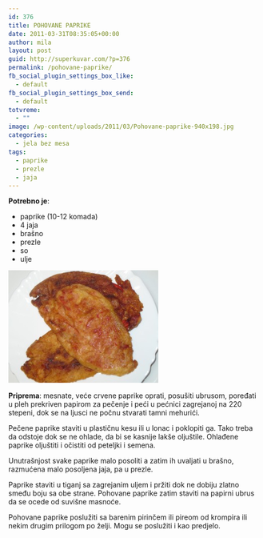```yaml
---
id: 376
title: POHOVANE PAPRIKE
date: 2011-03-31T08:35:05+00:00
author: mila
layout: post
guid: http://superkuvar.com/?p=376
permalink: /pohovane-paprike/
fb_social_plugin_settings_box_like:
  - default
fb_social_plugin_settings_box_send:
  - default
totvreme:
  - ""
image: /wp-content/uploads/2011/03/Pohovane-paprike-940x198.jpg
categories:
  - jela bez mesa
tags:
  - paprike
  - prezle
  - jaja
---
```

**Potrebno je**:

  * paprike (10-12 komada)
  * 4 jaja
  * brašno
  * prezle
  * so
  * ulje

<img class="alignnone size-medium wp-image-4601" title="Pohovane paprike" src="/wp-content/uploads/2011/03/Pohovane-paprike-300x225.jpg" alt="" width="300" height="225" /> 

**Priprema**: mesnate, veće crvene paprike oprati, posušiti ubrusom, poređati u pleh prekriven papirom za pečenje i peći u pećnici zagrejanoj na 220 stepeni, dok se na ljusci ne počnu stvarati tamni mehurići.

Pečene paprike staviti u plastičnu kesu ili u lonac i poklopiti ga. Tako treba da odstoje dok se ne ohlade, da bi se kasnije lakše oljuštile. Ohlađene paprike oljuštiti i očistiti od peteljki i semena.

Unutrašnjost svake paprike malo posoliti a zatim ih uvaljati u brašno, razmućena malo posoljena jaja, pa u prezle.

Paprike staviti u tiganj sa zagrejanim uljem i pržiti dok ne dobiju zlatno smeđu boju sa obe strane. Pohovane paprike zatim staviti na papirni ubrus da se ocede od suvišne masnoće.

Pohovane paprike poslužiti sa barenim pirinčem ili pireom od krompira ili nekim drugim prilogom po želji. Mogu se poslužiti i kao predjelo.